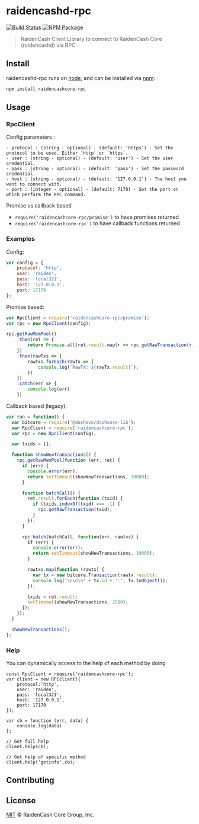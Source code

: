 # raidencashd-rpc

[![Build Status](https://img.shields.io/travis/solaris-rig/raidencashcore-rpc.svg?branch=master)](https://travis-ci.org/solaris-rig/raidencashcore-rpc)
[![NPM Package](https://img.shields.io/npm/v/raidencashcore-rpc.svg)](https://www.npmjs.org/package/raidencashcore-rpc)

> RaidenCash Client Library to connect to RaidenCash Core (raidencashd) via RPC

## Install

raidencashd-rpc runs on [node](http://nodejs.org/), and can be installed via [npm](https://npmjs.org/):

```bash
npm install raidencashcore-rpc
```

## Usage

### RpcClient

Config parameters : 

	- protocol : (string - optional) - (default: 'https') - Set the protocol to be used. Either `http` or `https`.
	- user : (string - optional) - (default: 'user') - Set the user credential.
	- pass : (string - optional) - (default: 'pass') - Set the password credential.
	- host : (string - optional) - (default: '127.0.0.1') - The host you want to connect with.
	- port : (integer - optional) - (default: 7170) - Set the port on which perform the RPC command.

Promise vs callback based

  - `require('raidencashcore-rpc/promise')` to have promises returned
  - `require('raidencashcore-rpc')` to have callback functions returned
	
### Examples

Config:

```javascript
var config = {
    protocol: 'http',
    user: 'raiden',
    pass: 'local321',
    host: '127.0.0.1',
    port: 17170
};
```

Promise based:

```javascript
var RpcClient = require('raidencashcore-rpc/promise');
var rpc = new RpcClient(config);

rpc.getRawMemPool()
    .then(ret => {
        return Promise.all(ret.result.map(r => rpc.getRawTransaction(r)))
    })
    .then(rawTxs => {
        rawTxs.forEach(rawTx => {
            console.log(`RawTX: ${rawTx.result}`);
        })
    })
    .catch(err => {
        console.log(err)
    })
```

Callback based (legacy):

```javascript
var run = function() {
  var bitcore = require('@dashevo/dashcore-lib');
  var RpcClient = require('raidencashcore-rpc');
  var rpc = new RpcClient(config);

  var txids = [];

  function showNewTransactions() {
    rpc.getRawMemPool(function (err, ret) {
      if (err) {
        console.error(err);
        return setTimeout(showNewTransactions, 10000);
      }

      function batchCall() {
        ret.result.forEach(function (txid) {
          if (txids.indexOf(txid) === -1) {
            rpc.getRawTransaction(txid);
          }
        });
      }

      rpc.batch(batchCall, function(err, rawtxs) {
        if (err) {
          console.error(err);
          return setTimeout(showNewTransactions, 10000);
        }

        rawtxs.map(function (rawtx) {
          var tx = new bitcore.Transaction(rawtx.result);
          console.log('\n\n\n' + tx.id + ':', tx.toObject());
        });

        txids = ret.result;
        setTimeout(showNewTransactions, 2500);
      });
    });
  }

  showNewTransactions();
};
```

### Help

You can dynamically access to the help of each method by doing

```
const RpcClient = require('raidencashcore-rpc');
var client = new RPCclient({
    protocol:'http',
    user: 'raiden',
    pass: 'local321', 
    host: '127.0.0.1', 
    port: 17170
});

var cb = function (err, data) {
    console.log(data)
};

// Get full help
client.help(cb);

// Get help of specific method
client.help('getinfo',cb);
```

## Contributing


## License

[MIT](LICENSE) &copy; RaidenCash Core Group, Inc.

